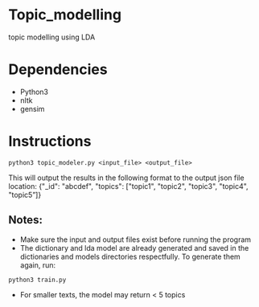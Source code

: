 # Topic_modelling
topic modelling using LDA

# Dependencies
* Python3
* nltk
* gensim

# Instructions

```
python3 topic_modeler.py <input_file> <output_file>
```

This will output the results in the following format to the output json file location:
{"_id": "abcdef", "topics": ["topic1", "topic2", "topic3", "topic4", "topic5”]}



## Notes:
* Make sure the input and output files exist before running the program
* The dictionary and lda model are already generated and saved in the dictionaries and models directories respectfully. To generate them again, run:
```
python3 train.py
```
* For smaller texts, the model may return < 5 topics

